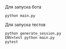 Для запуска бота 
```
python main.py
```

Для запуска тестов
```
python generate_session.py
ENV=test python main.py
pytest
```